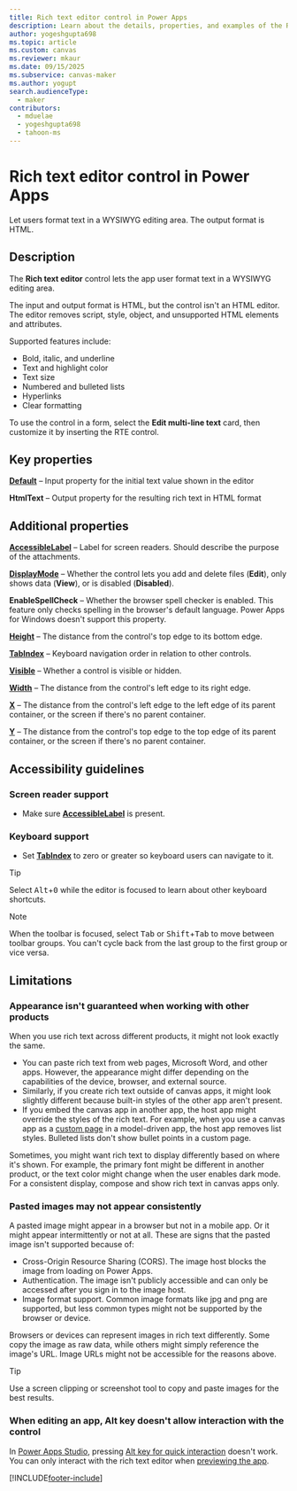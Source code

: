 ```yaml
---
title: Rich text editor control in Power Apps
description: Learn about the details, properties, and examples of the Rich text editor control in Power Apps.
author: yogeshgupta698
ms.topic: article
ms.custom: canvas
ms.reviewer: mkaur
ms.date: 09/15/2025
ms.subservice: canvas-maker
ms.author: yogupt
search.audienceType:
  - maker
contributors:
  - mduelae
  - yogeshgupta698
  - tahoon-ms
---
```

# Rich text editor control in Power Apps
Let users format text in a WYSIWYG editing area. The output format is HTML.

## Description
The **Rich text editor** control lets the app user format text in a WYSIWYG editing area.

The input and output format is HTML, but the control isn't an HTML editor. The editor removes script, style, object, and unsupported HTML elements and attributes.

Supported features include:
- Bold, italic, and underline
- Text and highlight color
- Text size
- Numbered and bulleted lists
- Hyperlinks
- Clear formatting

To use the control in a form, select the **Edit multi-line text** card, then customize it by inserting the RTE control.

## Key properties
**[Default](properties-core.md)** – Input property for the initial text value shown in the editor

**HtmlText** – Output property for the resulting rich text in HTML format


## Additional properties
**[AccessibleLabel](properties-accessibility.md)** – Label for screen readers. Should describe the purpose of the attachments.

**[DisplayMode](properties-core.md)** – Whether the control lets you add and delete files (**Edit**), only shows data (**View**), or is disabled (**Disabled**).

**EnableSpellCheck** – Whether the browser spell checker is enabled. This feature only checks spelling in the browser's default language. Power Apps for Windows doesn't support this property.

**[Height](properties-size-location.md)** – The distance from the control's top edge to its bottom edge.

**[TabIndex](properties-accessibility.md)** – Keyboard navigation order in relation to other controls.

**[Visible](properties-core.md)** – Whether a control is visible or hidden.

**[Width](properties-size-location.md)** – The distance from the control's left edge to its right edge.

**[X](properties-size-location.md)** – The distance from the control's left edge to the left edge of its parent container, or the screen if there's no parent container.

**[Y](properties-size-location.md)** – The distance from the control's top edge to the top edge of its parent container, or the screen if there's no parent container.


## Accessibility guidelines
### Screen reader support
* Make sure **[AccessibleLabel](properties-accessibility.md)** is present.

### Keyboard support
* Set **[TabIndex](properties-accessibility.md)** to zero or greater so keyboard users can navigate to it.

> [!TIP]
> Select <kbd>Alt</kbd>+<kbd>0</kbd> while the editor is focused to learn about other keyboard shortcuts.

> [!NOTE]
> When the toolbar is focused, select <kbd>Tab</kbd> or <kbd>Shift</kbd>+<kbd>Tab</kbd> to move between toolbar groups. You can't cycle back from the last group to the first group or vice versa.

## Limitations

### Appearance isn't guaranteed when working with other products
When you use rich text across different products, it might not look exactly the same.

- You can paste rich text from web pages, Microsoft Word, and other apps. However, the appearance might differ depending on the capabilities of the device, browser, and external source.
- Similarly, if you create rich text outside of canvas apps, it might look slightly different because built-in styles of the other app aren't present.
- If you embed the canvas app in another app, the host app might override the styles of the rich text. For example, when you use a canvas app as a [custom page](../../model-driven-apps/model-app-page-overview.md) in a model-driven app, the host app removes list styles. Bulleted lists don't show bullet points in a custom page.

Sometimes, you might want rich text to display differently based on where it's shown. For example, the primary font might be different in another product, or the text color might change when the user enables dark mode. For a consistent display, compose and show rich text in canvas apps only.

### Pasted images may not appear consistently
A pasted image might appear in a browser but not in a mobile app. Or it might appear intermittently or not at all. These are signs that the pasted image isn't supported because of:

- Cross-Origin Resource Sharing (CORS). The image host blocks the image from loading on Power Apps.
- Authentication. The image isn't publicly accessible and can only be accessed after you sign in to the image host.
- Image format support. Common image formats like jpg and png are supported, but less common types might not be supported by the browser or device.

Browsers or devices can represent images in rich text differently. Some copy the image as raw data, while others might simply reference the image's URL. Image URLs might not be accessible for the reasons above.

> [!TIP]
>  Use a screen clipping or screenshot tool to copy and paste images for the best results.

### When editing an app, Alt key doesn't allow interaction with the control
In [Power Apps Studio](../power-apps-studio.md), pressing [Alt key for quick interaction](../keyboard-shortcuts.md#alternate-behavior) doesn't work. You can only interact with the rich text editor when [previewing the app](../power-apps-studio.md#preview).

[!INCLUDE[footer-include](../../../includes/footer-banner.md)]
